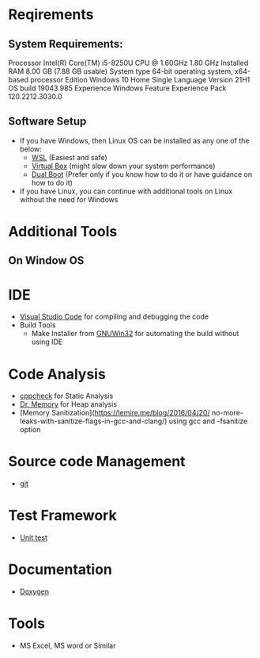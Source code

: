 # Reqirements

## System Requirements:
Processor	Intel(R) Core(TM) i5-8250U CPU @ 1.60GHz   1.80 GHz
Installed RAM	8.00 GB (7.88 GB usable)
System type	64-bit operating system, x64-based processor
Edition	Windows 10 Home Single Language
Version	21H1
OS build	19043.985
Experience	Windows Feature Experience Pack 120.2212.3030.0

## Software Setup
* If you have Windows, then Linux OS can be installed as any one of the below:
    * [WSL](https://ubuntu.com/wsl) (Easiest and safe)
    * [Virtual Box](https://itsfoss.com/install-linux-in-virtualbox/) (might slow down your system performance)
    * [Dual Boot](https://itsfoss.com/install-ubuntu-1404-dual-boot-mode-windows-8-81-uefi/) (Prefer only if you know how to do it or have guidance on how to do it)
* If you have Linux, you can continue with additional tools on Linux without the need for Windows
# Additional Tools
## On Window OS
# IDE 
* [Visual Studio Code](https://code.visualstudio.com/docs/cpp/config-mingw) for compiling and debugging the code
* Build Tools
     * Make Installer from [GNUWin32](http://gnuwin32.sourceforge.net/packages/make.htm) for automating the build without using IDE
# Code Analysis
* [cppcheck](http://cppcheck.sourceforge.net/) for Static Analysis
* [Dr. Memory](https://github.com/DynamoRIO/drmemory/wiki/Downloads) for Heap analysis
* [Memory Sanitization](https://lemire.me/blog/2016/04/20/        no-more-leaks-with-sanitize-flags-in-gcc-and-clang/) using gcc and -fsanitize option
# Source code Management
* [git](https://git-scm.com/downloads)
# Test Framework
* [Unit test](http://www.throwtheswitch.org/unity)
# Documentation
* [Doxygen](https://www.doxygen.nl/download.html)
# Tools 
*  MS Excel, MS word or Similar